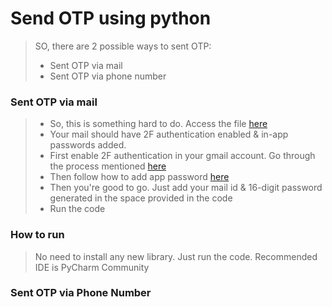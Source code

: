 # Send OTP using python

> SO, there are 2 possible ways to sent OTP:
> - Sent OTP via mail
> - Sent OTP via phone number

### Sent OTP via mail

>-  So, this is something hard to do. Access the file [here](https://github.com/nitin30kumar/sent-otp-using-python/blob/main/sent_otp_via_mail.py)  
>-  Your mail should have 2F authentication enabled & in-app passwords added.  
>-  First enable 2F authentication in your gmail account. Go through the process mentioned [here](https://support.google.com/accounts/answer/185839?hl=en&co=GENIE.Platform%3DDesktop)  
>-  Then follow how to add app password [here](https://support.google.com/accounts/answer/185833?hl=en)  
>-  Then you're good to go. Just add your mail id & 16-digit password generated in the space provided in the code
>-  Run the code

### How to run

> No need to install any new library. Just run the code.
> Recommended IDE is PyCharm Community  


### Sent OTP via Phone Number






### 
